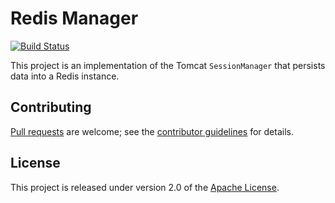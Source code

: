 # Redis Manager
[![Build Status](https://travis-ci.org/gopivotal/redis-manager.png?branch=master)](https://travis-ci.org/gopivotal/redis-manager)

This project is an implementation of the Tomcat `SessionManager` that persists data into a Redis instance.


## Contributing
[Pull requests][] are welcome; see the [contributor guidelines][] for details.

## License
This project is released under version 2.0 of the [Apache License][].

[Apache License]: http://www.apache.org/licenses/LICENSE-2.0
[contributor guidelines]: CONTRIBUTING.md
[Pull requests]: http://help.github.com/send-pull-requests
[Redis Manager]: https://github.com/gopivotal/redis-manager
